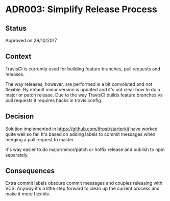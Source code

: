 # ADR003: Simplify Release Process

## Status

Approved on 29/10/2017

## Context

TravisCI is currently used for building feature branches, pull requests and releases.

The way releases, however, are performed is a bit convoluted and not flexible. By default minor version is updated
and it's not clear how to do a major or patch release. Due to the way TravisCI builds feature branches vs pull requests
it requires hacks in travis config.

## Decision

Solution implemented in https://github.com/ifrost/starterkit have worked quite well so far. It's based on adding
labels to commit messages when merging a pull request to master.

It's way easier to do major/minor/patch or hotfix release and publish to npm separately.

## Consequences

Extra commit labels obscure commit messages and couples releasing with VCS. Anyway it's a little step forward to clean
up the current process and make it more flexible.

